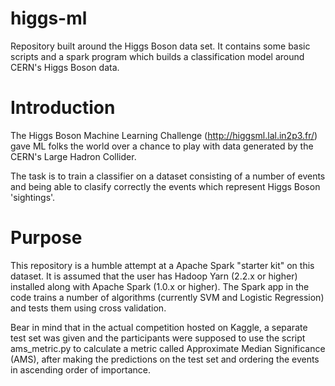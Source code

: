 higgs-ml
========

Repository built around the Higgs Boson data set. It contains some basic scripts and a spark program which builds a classification model around CERN's Higgs Boson data.

Introduction
============

The Higgs Boson Machine Learning Challenge (http://higgsml.lal.in2p3.fr/) gave ML folks the world over a chance to play with data generated by the CERN's Large Hadron Collider.

The task is to train a classifier on a dataset consisting of a number of events and being able to clasify correctly the events which represent Higgs Boson 'sightings'.

Purpose
========

This repository is a humble attempt at a Apache Spark "starter kit" on this dataset. It is assumed that the user has Hadoop Yarn (2.2.x or higher) installed along with Apache Spark (1.0.x or higher). The Spark app in the code trains a number of algorithms (currently SVM and Logistic Regression) and tests them using cross validation.

Bear in mind that in the actual competition hosted on Kaggle, a separate test set was given and the participants were supposed to use the script ams_metric.py to calculate a metric called Approximate Median Significance (AMS), after making the predictions on the test set and ordering the events in ascending order of importance.

